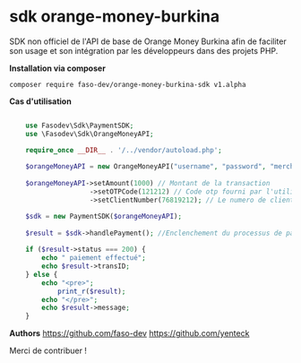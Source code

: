 # sdk orange-money-burkina   
SDK non officiel de l'API de base de Orange Money Burkina
afin de faciliter son usage et son intégration par les développeurs
dans des projets PHP.  

**Installation via composer**
```shell
composer require faso-dev/orange-money-burkina-sdk v1.alpha
```
**Cas d'utilisation**

```php

    use Fasodev\Sdk\PaymentSDK;
    use \Fasodev\Sdk\OrangeMoneyAPI;

    require_once __DIR__ . '/../vendor/autoload.php';
    
    $orangeMoneyAPI = new OrangeMoneyAPI("username", "password", "merchantNumber", OrangeMoneyAPI::ENV_DEV);
    
    $orangeMoneyAPI->setAmount(1000) // Montant de la transaction
                    ->setOTPCode(121212) // Code otp fourni par l'utilisateur
                    ->setClientNumber(76819212); // Le numero de client

    $sdk = new PaymentSDK($orangeMoneyAPI);
    
    $result = $sdk->handlePayment(); //Enclenchement du processus de paiement
    
    if ($result->status === 200) {
        echo " paiement effectué";
        echo $result->transID;
    } else {
        echo "<pre>";
            print_r($result);
        echo "</pre>";
        echo $result->message;
    }
```
**Authors**
https://github.com/faso-dev 
https://github.com/yenteck 

Merci de contribuer !
